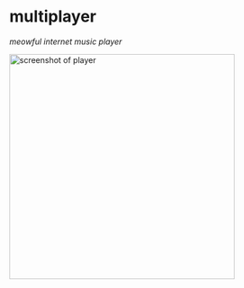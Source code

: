 # multiplayer

*meowful internet music player*

<p>
  <img src="https://meows.zip/multiplayer/multiplayer.png" width="400" alt="screenshot of player">
</p>

